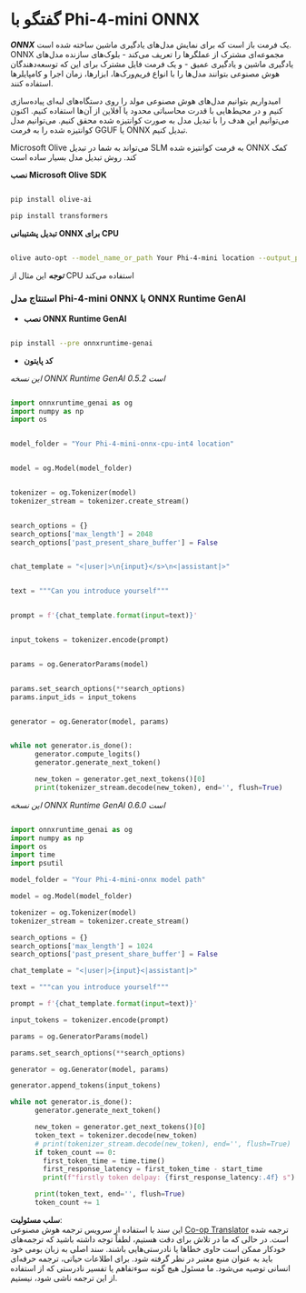 <!--
CO_OP_TRANSLATOR_METADATA:
{
  "original_hash": "c98217bb3eff6c24e97b104b21632fd0",
  "translation_date": "2025-07-17T03:15:26+00:00",
  "source_file": "md/02.Application/01.TextAndChat/Phi4/ChatWithPhi4ONNX/README.md",
  "language_code": "fa"
}
-->
# **گفتگو با Phi-4-mini ONNX**

***ONNX*** یک فرمت باز است که برای نمایش مدل‌های یادگیری ماشین ساخته شده است. ONNX مجموعه‌ای مشترک از عملگرها را تعریف می‌کند - بلوک‌های سازنده مدل‌های یادگیری ماشین و یادگیری عمیق - و یک فرمت فایل مشترک برای این که توسعه‌دهندگان هوش مصنوعی بتوانند مدل‌ها را با انواع فریم‌ورک‌ها، ابزارها، زمان اجرا و کامپایلرها استفاده کنند.

امیدواریم بتوانیم مدل‌های هوش مصنوعی مولد را روی دستگاه‌های لبه‌ای پیاده‌سازی کنیم و در محیط‌هایی با قدرت محاسباتی محدود یا آفلاین از آن‌ها استفاده کنیم. اکنون می‌توانیم این هدف را با تبدیل مدل به صورت کوانتیزه شده محقق کنیم. می‌توانیم مدل کوانتیزه شده را به فرمت GGUF یا ONNX تبدیل کنیم.

Microsoft Olive می‌تواند به شما در تبدیل SLM به فرمت کوانتیزه شده ONNX کمک کند. روش تبدیل مدل بسیار ساده است

**نصب Microsoft Olive SDK**


```bash

pip install olive-ai

pip install transformers

```

**تبدیل پشتیبانی ONNX برای CPU**

```bash

olive auto-opt --model_name_or_path Your Phi-4-mini location --output_path Your onnx ouput location --device cpu --provider CPUExecutionProvider --precision int4 --use_model_builder --log_level 1

```

***توجه*** این مثال از CPU استفاده می‌کند


### **استنتاج مدل Phi-4-mini ONNX با ONNX Runtime GenAI**

- **نصب ONNX Runtime GenAI**

```bash

pip install --pre onnxruntime-genai

```

- **کد پایتون**

*این نسخه ONNX Runtime GenAI 0.5.2 است*

```python

import onnxruntime_genai as og
import numpy as np
import os


model_folder = "Your Phi-4-mini-onnx-cpu-int4 location"


model = og.Model(model_folder)


tokenizer = og.Tokenizer(model)
tokenizer_stream = tokenizer.create_stream()


search_options = {}
search_options['max_length'] = 2048
search_options['past_present_share_buffer'] = False


chat_template = "<|user|>\n{input}</s>\n<|assistant|>"


text = """Can you introduce yourself"""


prompt = f'{chat_template.format(input=text)}'


input_tokens = tokenizer.encode(prompt)


params = og.GeneratorParams(model)


params.set_search_options(**search_options)
params.input_ids = input_tokens


generator = og.Generator(model, params)


while not generator.is_done():
      generator.compute_logits()
      generator.generate_next_token()

      new_token = generator.get_next_tokens()[0]
      print(tokenizer_stream.decode(new_token), end='', flush=True)

```


*این نسخه ONNX Runtime GenAI 0.6.0 است*

```python

import onnxruntime_genai as og
import numpy as np
import os
import time
import psutil

model_folder = "Your Phi-4-mini-onnx model path"

model = og.Model(model_folder)

tokenizer = og.Tokenizer(model)
tokenizer_stream = tokenizer.create_stream()

search_options = {}
search_options['max_length'] = 1024
search_options['past_present_share_buffer'] = False

chat_template = "<|user|>{input}<|assistant|>"

text = """can you introduce yourself"""

prompt = f'{chat_template.format(input=text)}'

input_tokens = tokenizer.encode(prompt)

params = og.GeneratorParams(model)

params.set_search_options(**search_options)

generator = og.Generator(model, params)

generator.append_tokens(input_tokens)

while not generator.is_done():
      generator.generate_next_token()

      new_token = generator.get_next_tokens()[0]
      token_text = tokenizer.decode(new_token)
      # print(tokenizer_stream.decode(new_token), end='', flush=True)
      if token_count == 0:
        first_token_time = time.time()
        first_response_latency = first_token_time - start_time
        print(f"firstly token delpay: {first_response_latency:.4f} s")

      print(token_text, end='', flush=True)
      token_count += 1

```

**سلب مسئولیت**:  
این سند با استفاده از سرویس ترجمه هوش مصنوعی [Co-op Translator](https://github.com/Azure/co-op-translator) ترجمه شده است. در حالی که ما در تلاش برای دقت هستیم، لطفاً توجه داشته باشید که ترجمه‌های خودکار ممکن است حاوی خطاها یا نادرستی‌هایی باشند. سند اصلی به زبان بومی خود باید به عنوان منبع معتبر در نظر گرفته شود. برای اطلاعات حیاتی، ترجمه حرفه‌ای انسانی توصیه می‌شود. ما مسئول هیچ گونه سوءتفاهم یا تفسیر نادرستی که از استفاده از این ترجمه ناشی شود، نیستیم.